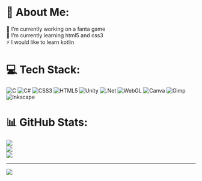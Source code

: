 # 💫 About Me:
🔭 I’m currently working on a fanta game<br>🌱 I’m currently learning html5 and css3<br>⚡ I would like to learn kotlin

<!--# ✨️ About JdiemGames
🔭 -->


# 💻 Tech Stack:
![C](https://img.shields.io/badge/c-%2300599C.svg?style=flat&logo=c&logoColor=white) ![C#](https://img.shields.io/badge/%23-c%23-black?style=flat&logo=C&logoColor=white&logoSize=auto&labelColor=%23A020F0&color=%23A020F0) ![CSS3](https://img.shields.io/badge/css3-%231572B6.svg?style=flat&logo=css3&logoColor=white) ![HTML5](https://img.shields.io/badge/html5-%23E34F26.svg?style=flat&logo=html5&logoColor=white) ![Unity](https://img.shields.io/badge/Unity-black?logo=Unity&logoColor=white) ![.Net](https://img.shields.io/badge/.NET-5C2D91?style=flat&logo=.net&logoColor=white) ![WebGL](https://img.shields.io/badge/WebGL-990000?logo=webgl&logoColor=white&style=flat) ![Canva](https://img.shields.io/badge/Canva-%2300C4CC.svg?style=flat&logo=Canva&logoColor=white) ![Gimp](https://img.shields.io/badge/Gimp-657D8B?style=flat&logo=gimp&logoColor=FFFFFF) ![Inkscape](https://img.shields.io/badge/Inkscape-e0e0e0?style=flat&logo=inkscape&logoColor=080A13)
# 📊 GitHub Stats:
![](https://github-readme-stats.vercel.app/api?username=JG-Jdiem&theme=dark&hide_border=false&include_all_commits=false&count_private=false)<br/>
![](https://github-readme-streak-stats.herokuapp.com/?user=JG-Jdiem&theme=dark&hide_border=false)<br/>
![](https://github-readme-stats.vercel.app/api/top-langs/?username=JG-Jdiem&theme=dark&hide_border=false&include_all_commits=false&count_private=false&layout=compact)

---
[![](https://visitcount.itsvg.in/api?id=JdiemGames&icon=5&color=1)](https://visitcount.itsvg.in)

